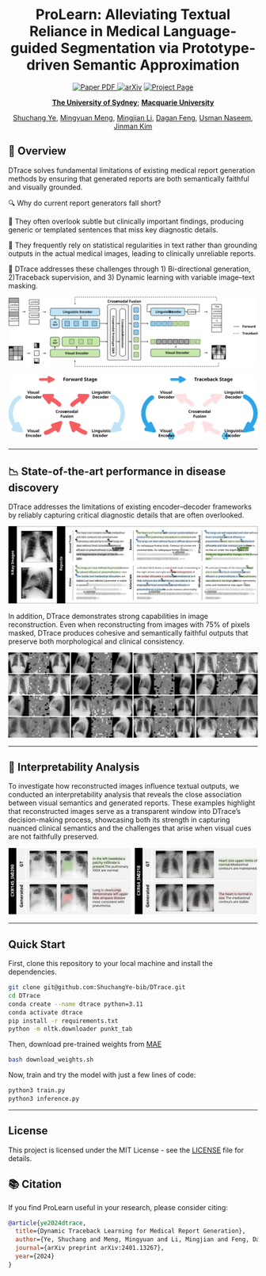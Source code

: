<div align="center">
<h1>ProLearn: Alleviating Textual Reliance in Medical Language-guided Segmentation via Prototype-driven Semantic Approximation</h1>

<a href="https://arxiv.org/pdf/2401.13267" target="_blank" rel="noopener noreferrer">
  <img src="https://img.shields.io/badge/Paper-DTrace" alt="Paper PDF">
</a>
<a href="https://arxiv.org/abs/2401.13267"><img src="https://img.shields.io/badge/arXiv-2401.13267-b31b1b.svg" alt="arXiv"></a>
<a href="https://shuchangye-bib.github.io/websites/SGSeg/sgseg.html"><img src="https://img.shields.io/badge/Project_Page-green" alt="Project Page"></a>

**[The University of Sydney](https://www.sydney.edu.au)**; **[Macquarie University](https://www.mq.edu.au)**

[Shuchang Ye](https://shuchangye-bib.github.io), [Mingyuan Meng](https://mungomeng.github.io), [Mingjian Li](https://tzcskys.netlify.app), [Dagan Feng](https://scholar.google.com/citations?user=89py58oAAAAJ), [Usman Naseem](https://researchers.mq.edu.au/en/persons/usman-naseem), [Jinman Kim](https://www.sydney.edu.au/engineering/about/our-people/academic-staff/jinman-kim.html)
</div>

## 🚀 Overview

DTrace solves fundamental limitations of existing medical report generation methods by ensuring that generated reports are both semantically faithful and visually grounded.

🔍 Why do current report generators fall short?

📝 They often overlook subtle but clinically important findings, producing generic or templated sentences that miss key diagnostic details.

📝 They frequently rely on statistical regularities in text rather than grounding outputs in the actual medical images, leading to clinically unreliable reports.

🧠 DTrace addresses these challenges through 1) Bi-directional generation, 2)Traceback supervision, and 3) Dynamic learning with variable image–text masking.

![DTrace](./assets/figures/dtrace.svg)

![Two Stage Training](./assets/figures/phases.svg)

---

## 📉 State-of-the-art performance in disease discovery

DTrace addresses the limitations of existing encoder–decoder frameworks by reliably capturing critical diagnostic details that are often overlooked.

![Comparison of Generated Reports](./assets/figures/reports.svg)

In addition, DTrace demonstrates strong capabilities in image reconstruction. Even when reconstructing from images with 75% of pixels masked, DTrace produces cohesive and semantically faithful outputs that preserve both morphological and clinical consistency.

![Image Reconstruction](./assets/figures/reconstruction.png)

---

## 🔬 Interpretability Analysis

To investigate how reconstructed images influence textual outputs, we conducted an interpretability analysis that reveals the close association between visual semantics and generated reports. These examples highlight that reconstructed images serve as a transparent window into DTrace’s decision-making process, showcasing both its strength in capturing nuanced clinical semantics and the challenges that arise when visual cues are not faithfully preserved.

![Interpretability](./assets/figures/interpretability.svg)

---

## Quick Start

First, clone this repository to your local machine and install the dependencies. 

```bash
git clone git@github.com:ShuchangYe-bib/DTrace.git
cd DTrace
conda create --name dtrace python=3.11
conda activate dtrace
pip install -r requirements.txt
python -m nltk.downloader punkt_tab
```

Then, download pre-trained weights from [MAE](https://github.com/facebookresearch/mae)

```bash
bash download_weights.sh
```

Now, train and try the model with just a few lines of code:

```bash
python3 train.py
python3 inference.py
```

---

## License
This project is licensed under the MIT License - see the [LICENSE](LICENSE) file for details.

## 📚 Citation

If you find ProLearn useful in your research, please consider citing:

```bibtex
@article{ye2024dtrace,
  title={Dynamic Traceback Learning for Medical Report Generation},
  author={Ye, Shuchang and Meng, Mingyuan and Li, Mingjian and Feng, Dagan and Naseem, Usman and Kim, Jinman},
  journal={arXiv preprint arXiv:2401.13267},
  year={2024}
}
```



